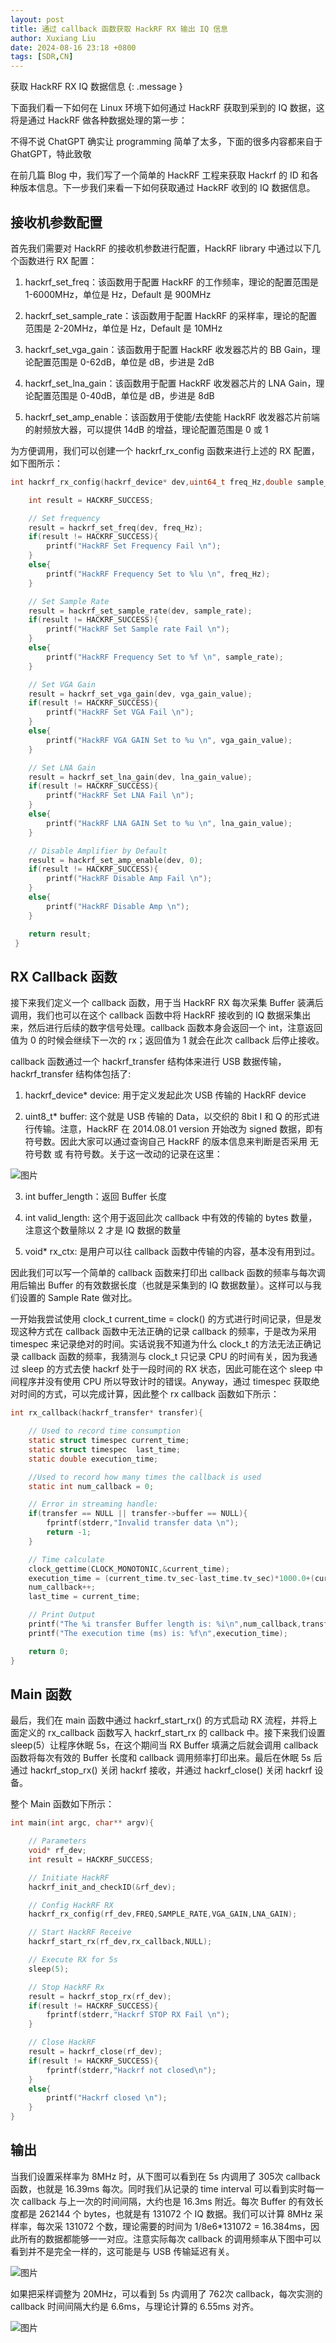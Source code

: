 ```yaml
---
layout: post
title: 通过 callback 函数获取 HackRF RX 输出 IQ 信息
author: Xuxiang Liu
date: 2024-08-16 23:18 +0800
tags: [SDR,CN]
---
```


获取 HackRF RX IQ 数据信息
{: .message }

下面我们看一下如何在 Linux 环境下如何通过 HackRF 获取到采到的 IQ 数据，这将是通过 HackRF 做各种数据处理的第一步：

不得不说 ChatGPT 确实让 programming 简单了太多，下面的很多内容都来自于 GhatGPT，特此致敬

在前几篇 Blog 中，我们写了一个简单的 HackRF 工程来获取 Hackrf 的 ID 和各种版本信息。下一步我们来看一下如何获取通过 HackRF 收到的 IQ 数据信息。

## 接收机参数配置

首先我们需要对 HackRF 的接收机参数进行配置，HackRF library 中通过以下几个函数进行 RX 配置：

1. hackrf_set_freq：该函数用于配置 HackRF 的工作频率，理论的配置范围是 1-6000MHz，单位是 Hz，Default 是 900MHz

2. hackrf_set_sample_rate：该函数用于配置 HackRF 的采样率，理论的配置范围是 2-20MHz，单位是 Hz，Default 是 10MHz

3. hackrf_set_vga_gain：该函数用于配置 HackRF 收发器芯片的 BB Gain，理论配置范围是 0-62dB，单位是 dB，步进是 2dB

4. hackrf_set_lna_gain：该函数用于配置 HackRF 收发器芯片的 LNA Gain，理论配置范围是 0-40dB，单位是 dB，步进是 8dB

5. hackrf_set_amp_enable：该函数用于使能/去使能 HackRF 收发器芯片前端的射频放大器，可以提供 14dB 的增益，理论配置范围是 0 或 1

为方便调用，我们可以创建一个 hackrf_rx_config 函数来进行上述的 RX 配置，如下图所示：

```C
int hackrf_rx_config(hackrf_device* dev,uint64_t freq_Hz,double sample_rate,uint32_t vga_gain_value, uint32_t lna_gain_value){

	int result = HACKRF_SUCCESS;

	// Set frequency
	result = hackrf_set_freq(dev, freq_Hz);
	if(result != HACKRF_SUCCESS){
		printf("HackRF Set Frequency Fail \n");
	}
	else{
		printf("HackRF Frequency Set to %lu \n", freq_Hz);
	}

	// Set Sample Rate
	result = hackrf_set_sample_rate(dev, sample_rate);
	if(result != HACKRF_SUCCESS){
		printf("HackRF Set Sample rate Fail \n");
	}
	else{
		printf("HackRF Frequency Set to %f \n", sample_rate);
	}

	// Set VGA Gain
	result = hackrf_set_vga_gain(dev, vga_gain_value);
	if(result != HACKRF_SUCCESS){
		printf("HackRF Set VGA Fail \n");
	}
	else{
		printf("HackRF VGA GAIN Set to %u \n", vga_gain_value);
	}

	// Set LNA Gain
	result = hackrf_set_lna_gain(dev, lna_gain_value);
	if(result != HACKRF_SUCCESS){
		printf("HackRF Set LNA Fail \n");
	}
	else{
		printf("HackRF LNA GAIN Set to %u \n", lna_gain_value);
	}

	// Disable Amplifier by Default
	result = hackrf_set_amp_enable(dev, 0);
	if(result != HACKRF_SUCCESS){
		printf("HackRF Disable Amp Fail \n");
	}
	else{
		printf("HackRF Disable Amp \n");
	}

	return result;
 }
```

## RX Callback 函数

接下来我们定义一个 callback 函数，用于当 HackRF RX 每次采集 Buffer 装满后调用，我们也可以在这个 callback 函数中将 HackRF 接收到的 IQ 数据采集出来，然后进行后续的数字信号处理。callback 函数本身会返回一个 int，注意返回值为 0 的时候会继续下一次的 rx；返回值为 1 就会在此次 callback 后停止接收。

callback 函数通过一个 hackrf_transfer 结构体来进行 USB 数据传输，hackrf_transfer 结构体包括了:

1. hackrf_device* device: 用于定义发起此次 USB 传输的 HackRF device

2. uint8_t* buffer: 这个就是 USB 传输的 Data，以交织的 8bit I 和 Q 的形式进行传输。注意，HackRF 在 2014.08.01 version 开始改为 signed 数据，即有符号数。因此大家可以通过查询自己 HackRF 的版本信息来判断是否采用 无符号数 或 有符号数。关于这一改动的记录在这里：

![图片](https://github.com/user-attachments/assets/265a2ab9-8e09-465c-9e59-b3be7f0bdd39)

3. int buffer_length：返回 Buffer 长度

4. int valid_length: 这个用于返回此次 callback 中有效的传输的 bytes 数量，注意这个数量除以 2 才是 IQ 数据的数量

5. void* rx_ctx: 是用户可以往 callback 函数中传输的内容，基本没有用到过。
 
因此我们可以写一个简单的 callback 函数来打印出 callback 函数的频率与每次调用后输出 Buffer 的有效数据长度（也就是采集到的 IQ 数据数量）。这样可以与我们设置的 Sample Rate 做对比。

一开始我尝试使用 clock_t current_time = clock() 的方式进行时间记录，但是发现这种方式在 callback 函数中无法正确的记录 callback 的频率，于是改为采用 timespec 来记录绝对的时间。实话说我不知道为什么 clock_t 的方法无法正确记录 callback 函数的频率，我猜测与 clock_t 只记录 CPU 的时间有关，因为我通过 sleep 的方式去使 hackrf 处于一段时间的 RX 状态，因此可能在这个 sleep 中间程序并没有使用 CPU 所以导致计时的错误。Anyway，通过 timespec 获取绝对时间的方式，可以完成计算，因此整个 rx callback 函数如下所示：

```C
int rx_callback(hackrf_transfer* transfer){

    // Used to record time consumption
    static struct timespec current_time;
    static struct timespec  last_time;
    static double execution_time;

    //Used to record how many times the callback is used
    static int num_callback = 0;

    // Error in streaming handle:
    if(transfer == NULL || transfer->buffer == NULL){
        fprintf(stderr,"Invalid transfer data \n");
        return -1;
    }

    // Time calculate
    clock_gettime(CLOCK_MONOTONIC,&current_time);
    execution_time = (current_time.tv_sec-last_time.tv_sec)*1000.0+(current_time.tv_nsec - last_time.tv_nsec)/1000000.0;
    num_callback++;
    last_time = current_time;

    // Print Output
    printf("The %i transfer Buffer length is: %i\n",num_callback,transfer->valid_length);
    printf("The execution time (ms) is: %f\n",execution_time);

    return 0;
}
```

## Main 函数

最后，我们在 main 函数中通过 hackrf_start_rx() 的方式启动 RX 流程，并将上面定义的 rx_callback 函数写入 hackrf_start_rx 的 callback 中。接下来我们设置 sleep(5）让程序休眠 5s，在这个期间当 RX Buffer 填满之后就会调用 callback 函数将每次有效的 Buffer 长度和 callback 调用频率打印出来。最后在休眠 5s 后通过 hackrf_stop_rx() 关闭 hackrf 接收，并通过 hackrf_close() 关闭 hackrf 设备。

整个 Main 函数如下所示：

```C
int main(int argc, char** argv){

	// Parameters
	void* rf_dev;
	int result = HACKRF_SUCCESS;

	// Initiate HackRF
	hackrf_init_and_checkID(&rf_dev);

    // Config HackRF RX
    hackrf_rx_config(rf_dev,FREQ,SAMPLE_RATE,VGA_GAIN,LNA_GAIN);

    // Start HackRF Receive
    hackrf_start_rx(rf_dev,rx_callback,NULL);

	// Execute RX for 5s
    sleep(5);

    // Stop HackRF Rx
    result = hackrf_stop_rx(rf_dev);
    if(result != HACKRF_SUCCESS){
        fprintf(stderr,"Hackrf STOP RX Fail \n");
    }

	// Close HackRF
	result = hackrf_close(rf_dev);
	if(result != HACKRF_SUCCESS){
		fprintf(stderr,"Hackrf not closed\n");
	}
	else{
		printf("Hackrf closed \n");
	}
}
```

## 输出

当我们设置采样率为 8MHz 时，从下图可以看到在 5s 内调用了 305次 callback 函数，也就是 16.39ms 每次。同时我们从记录的 time interval 可以看到实时每一次 callback 与上一次的时间间隔，大约也是 16.3ms 附近。每次 Buffer 的有效长度都是 262144 个 bytes，也就是有 131072 个 IQ 数据。我们可以计算 8MHz 采样率，每次采 131072 个数，理论需要的时间为 1/8e6*131072 = 16.384ms，因此所有的数据都能够一一对应。注意实际每次 callback 的调用频率从下图中可以看到并不是完全一样的，这可能是与 USB 传输延迟有关。

![图片](https://github.com/user-attachments/assets/5c9d8bd0-2e9d-4ad9-9acf-6a5df41354c3)


如果把采样调整为 20MHz，可以看到 5s 内调用了 762次 callback，每次实测的 callback 时间间隔大约是 6.6ms，与理论计算的 6.55ms 对齐。

![图片](https://github.com/user-attachments/assets/85b18239-8f5f-4ec1-80fb-fcb63a735f24)











